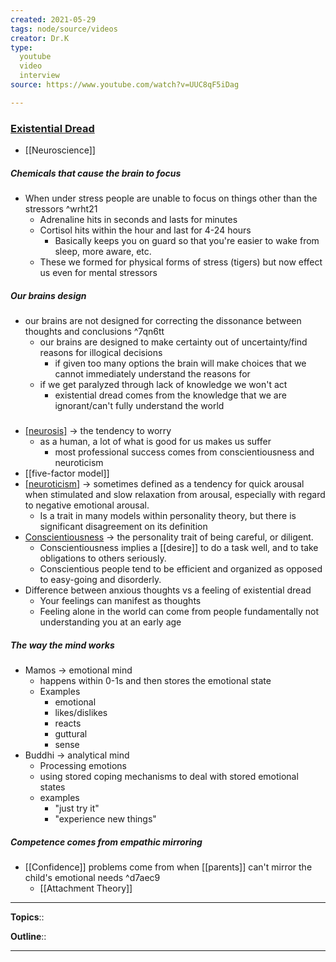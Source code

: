 ```yaml
---
created: 2021-05-29
tags: node/source/videos
creator: Dr.K
type:
  youtube
  video
  interview
source: https://www.youtube.com/watch?v=UUC8qF5iDag

---
```


### [Existential Dread](https://www.youtube.com/watch?v=UUC8qF5iDag)
- [[Neuroscience]]

##### Chemicals that cause the brain to focus
- When under stress people are unable to focus on things other than the stressors ^wrht21
	- Adrenaline hits in seconds and lasts for minutes
	- Cortisol hits within the hour and last for 4-24 hours
		- Basically keeps you on guard so that you're easier to wake from sleep, more aware, etc.
	- These we formed for physical forms of stress (tigers) but now effect us even for mental stressors 
##### Our brains design
- our brains are not designed for correcting the dissonance between thoughts and conclusions ^7qn6tt
	- our brains are designed to make certainty out of uncertainty/find reasons for illogical decisions
		- if given too many options the brain will make choices that we cannot immediately understand the reasons for
	- if we get paralyzed through lack of knowledge we won't act 
		- existential dread comes from the knowledge that we are ignorant/can't fully understand the world
#####
- [[neurosis]](https://en.wikipedia.org/wiki/neurosis) -> the tendency to worry
	- as a human, a lot of what is good for us makes us suffer
		- most professional success comes from conscientiousness and neuroticism 
- [[five-factor model]]
- [[neuroticism]](https://en.wikipedia.org/wiki/neuroticism) -> sometimes defined as a tendency for quick arousal when stimulated and slow relaxation from arousal, especially with regard to negative emotional arousal.
	- Is a trait in many models within personality theory, but there is significant disagreement on its definition
- [Conscientiousness](https://en.wikipedia.org/wiki/Conscientiousness) -> the personality trait of being careful, or diligent. 
	- Conscientiousness implies a [[desire]] to do a task well, and to take obligations to others seriously. 
	- Conscientious people tend to be efficient and organized as opposed to easy-going and disorderly.
- Difference between anxious thoughts vs a feeling of existential dread
	- Your feelings can manifest as thoughts
	- Feeling alone in the world can come from people fundamentally not understanding you at an early age
##### The way the mind works 
- Mamos -> emotional mind
	- happens within 0-1s and then stores the emotional state
	- Examples
		- emotional
		- likes/dislikes
		- reacts
		- guttural
		- sense
- Buddhi -> analytical mind
	- Processing emotions
	- using stored coping mechanisms to deal with stored emotional states
	- examples
		- "just try it"
		- "experience new things"
##### Competence comes from empathic mirroring
- [[Confidence]] problems come from when [[parents]] can't mirror the child's emotional needs ^d7aec9
	- [[Attachment Theory]]

---


**Topics**:: 

**Outline**::

--- 



